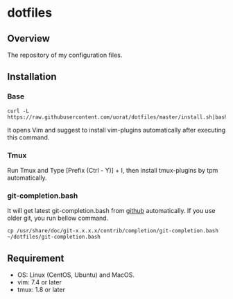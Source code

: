 dotfiles
============================================================

Overview
------------------------------------------------------------

The repository of my configuration files.

Installation
------------------------------------------------------------

### Base

```
curl -L https://raw.githubusercontent.com/uorat/dotfiles/master/install.sh|bash
```

It opens Vim and suggest to install vim-plugins automatically after executing this command.

### Tmux

Run Tmux and Type [Prefix (Ctrl - Y)] + I, then install tmux-plugins by tpm automatically.

### git-completion.bash

It will get latest git-completion.bash from [github](https://raw.githubusercontent.com/git/git/master/contrib/completion/git-completion.bash) automatically.
If you use older git, you run bellow command.

```
cp /usr/share/doc/git-x.x.x.x/contrib/completion/git-completion.bash ~/dotfiles/git-completion.bash
```

Requirement
------------------------------------------------------------

* OS: Linux (CentOS, Ubuntu) and MacOS.
* vim: 7.4 or later
* tmux: 1.8 or later
